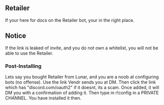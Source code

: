 ## Retailer

If your here for docs on the Retailer bot, your in the right place.

## Notice

 If the link is leaked of invite, and you do not own a whitelist, you will not be able to use the Retailer. 
 
 ### Post-Installing
 
 Lets say you bought Retailer from Lunar, and you are a noob at configuring bots (no offense). Use the link Vendr sends you at DM. Then click the link which has "discord.com/oauth2" if it doesnt, its a scam. Once added, it will DM you with a confirmation of adding it. Then type in r!config in a PRIVATE CHANNEL. You have installed it then.
